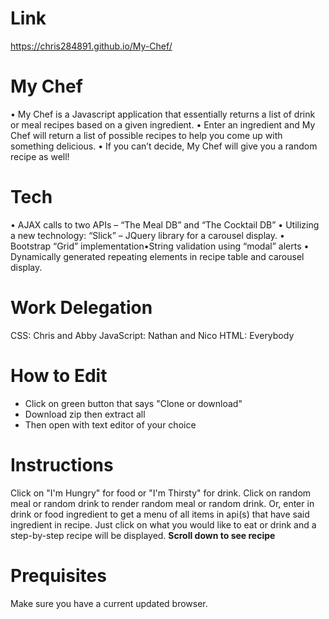 # Link
  https://chris284891.github.io/My-Chef/

# My Chef
  • My Chef is a Javascript application that essentially returns a list of drink or meal recipes based on a given ingredient.
  • Enter an ingredient and My Chef will return a list of possible recipes to help you come up with something delicious. 
  • If you can’t decide, My Chef will give you a random recipe as well!

# Tech
 •  AJAX calls to two APIs – “The Meal DB” and “The Cocktail DB”
 •  Utilizing a new technology: “Slick” – JQuery library for a carousel display. 
 •  Bootstrap “Grid” implementation•String validation using “modal” alerts
 •  Dynamically generated repeating elements in recipe table and carousel display.
 
# Work Delegation
  CSS:          Chris and Abby
  JavaScript:   Nathan and Nico
  HTML:         Everybody

# How to Edit
  - Click on green button that says "Clone or download"
  - Download zip then extract all
  - Then open with text editor of your choice
  
# Instructions
  Click on "I'm Hungry" for food or "I'm Thirsty" for drink. Click on random meal or random drink to render random meal or random drink. Or, enter in drink or food ingredient to get a menu of all items in api(s) that have said ingredient in recipe. Just click on what you would like to eat or drink and a step-by-step recipe will be displayed.
**Scroll down to see recipe**

# Prequisites
  Make sure you have a current updated browser.
